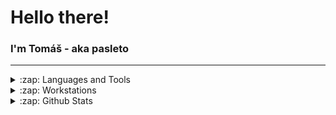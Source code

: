 # Hello there! 
<!-- <img src="https://raw.githubusercontent.com/pasleto/pasleto/master/wave.gif" width="30px"> -->

### I'm Tomáš - aka pasleto

---

<details>
  <summary>:zap: Languages and Tools</summary>
  <br />
  <p align="center">
    <img align="left" alt="Windows" width="26px" src="https://cdn.jsdelivr.net/npm/simple-icons@3.7.0/icons/windows.svg" />
    <img align="left" alt="MacOS" width="26px" src="https://cdn.jsdelivr.net/npm/simple-icons@3.7.0/icons/apple.svg" />
    <img align="left" alt="Cisco" width="26px" src="https://cdn.jsdelivr.net/npm/simple-icons@3.7.0/icons/cisco.svg" />
    <img align="left" alt="Linux" width="26px" src="https://cdn.jsdelivr.net/npm/simple-icons@3.7.0/icons/linux.svg" />
    <img align="left" alt="Home Assistant" width="26px" src="https://cdn.jsdelivr.net/npm/simple-icons@3.7.0/icons/homeassistant.svg" />
    <img align="left" alt="Visual Studio Code" width="26px" src="https://cdn.jsdelivr.net/npm/simple-icons@3.7.0/icons/visualstudiocode.svg" />
    <img align="left" alt="React" width="26px" src="https://cdn.jsdelivr.net/npm/simple-icons@3.7.0/icons/react.svg" />
    <img align="left" alt="Node.js" width="26px" src="https://cdn.jsdelivr.net/npm/simple-icons@3.7.0/icons/node-dot-js.svg" />
    <img align="left" alt="SQL" width="26px" src="https://raw.githubusercontent.com/github/explore/80688e429a7d4ef2fca1e82350fe8e3517d3494d/topics/sql/sql.png" />
    <img align="left" alt="MongoDB" width="26px" src="https://raw.githubusercontent.com/github/explore/80688e429a7d4ef2fca1e82350fe8e3517d3494d/topics/mongodb/mongodb.png" />
    <img align="left" alt="Git" width="26px" src="https://cdn.jsdelivr.net/npm/simple-icons@3.7.0/icons/git.svg" />
    <img align="left" alt="GitHub" width="26px" src="https://cdn.jsdelivr.net/npm/simple-icons@3.7.0/icons/github.svg" />
    <img align="left" alt="Terminal" width="26px" src="https://raw.githubusercontent.com/github/explore/80688e429a7d4ef2fca1e82350fe8e3517d3494d/topics/terminal/terminal.png" />
  </p>
  <br />
</details>

<details>
  <summary>:zap: Workstations</summary>
  <br />
  
  | &nbsp; &nbsp; &nbsp; &nbsp; &nbsp; &nbsp; &nbsp; &nbsp; &nbsp; &nbsp; &nbsp; &nbsp; &nbsp; &nbsp; &nbsp; &nbsp; &nbsp; &nbsp; &nbsp; &nbsp; &nbsp; Desktop &nbsp; &nbsp; &nbsp; &nbsp; &nbsp; &nbsp; &nbsp; &nbsp; &nbsp; &nbsp; &nbsp; &nbsp; &nbsp; &nbsp; &nbsp; &nbsp; &nbsp; &nbsp; &nbsp; &nbsp; &nbsp; &nbsp; | &nbsp; &nbsp; &nbsp; &nbsp; &nbsp; &nbsp; &nbsp; &nbsp; &nbsp; &nbsp; &nbsp; &nbsp; &nbsp; &nbsp; &nbsp; &nbsp; &nbsp; &nbsp; &nbsp; &nbsp; &nbsp; Laptops &nbsp; &nbsp; &nbsp; &nbsp; &nbsp; &nbsp; &nbsp; &nbsp; &nbsp; &nbsp; &nbsp; &nbsp; &nbsp; &nbsp; &nbsp; &nbsp; &nbsp; &nbsp; &nbsp; &nbsp; &nbsp; &nbsp; |
  | --- | --- |
  | <ul><li>Intel Core i7-6700K</li><li>4x8GB Kingston HyperX Fury DDR4</li><li>MSI GTX 1070 Gaming X 8GB</li><li>3x1TB NVMe SSD / 3x500GB SATA SSD</li><li>Windows 10 Pro 64-bit</li><li>AOC G2590PX / AOC I2490PXQU</li></ul>| <ul><li>Apple Macbook Pro 13" 2018 4TB with TouchBar</li><ul><li>Intel Core i5 / 16GB RAM / 256GB</li><li>MacOS Monterey</li></ul><li>Dell Precision 5560</li><ul><li>Intel Core i7-11850H / 32GB DDR4 / 2x512GB NVMe RAID0</li><li>Windows 11 Enterprise 64-bit</li></ul></ul> |

</details>

<details>
  <summary>:zap: Github Stats</summary>
  <br />
  <p align="center">
    <img alt="pasleto's Github Stats" src="https://github-readme-stats.vercel.app/api?username=pasleto&count_private=true&show_icons=true&include_all_commits=true&hide=contribs" />
    <img alt="pasleto's Most Used Languages" src="https://github-readme-stats.vercel.app/api/top-langs/?username=pasleto&layout=compact" />
  </p>
  <br />
</details>
